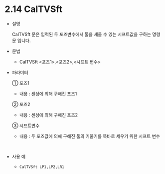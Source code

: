 ﻿# 2.14 CalTVSft

- 설명 
  
    CalTVSft 문은 입력된 두 포즈변수에서 툴을 세울 수 있는 시프트값을 구하는 명령문 입니다.

- 문법
  
    - CalTVSft <포즈1>,<포즈2>,<시프트 변수>

- 파라미터
  
   ① 포즈1
     - 내용 : 센싱에 의해 구해진 포즈1
   
   ② 포즈2
     - 내용 : 센싱에 의해 구해진 포즈2

   ③ 시프트변수
     - 내용 : 두 포즈값에 의해 구해진 툴의 기울기를 똑바로 세우기 위한 시프트 변수
      
</br>  

- 사용 예
  
   - ```CalTVSft LP1,LP2,LR1```

